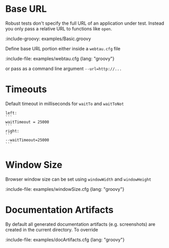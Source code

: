 # Base URL

Robust tests don't specify the full URL of an application under test.
Instead you only pass a relative URL to functions like `open`.

:include-groovy: examples/Basic.groovy

Define base URL portion either inside a `webtau.cfg` file

:include-file: examples/webtau.cfg {lang: "groovy"}

or pass as a command line argument `--url=http://...`

# Timeouts

Default timeout in milliseconds for `waitTo` and `waitToNot`

`````columns
left:
```
waitTimeout = 25000
```
right:
```
--waitTimeout=25000
```
`````

# Window Size

Browser window size can be set using `windowWidth` and `windowHeight`

:include-file: examples/windowSize.cfg {lang: "groovy"}

# Documentation Artifacts

By default all generated documentation artifacts (e.g. screenshots) are created in the current directory.
To override

:include-file: examples/docArtifacts.cfg {lang: "groovy"}
